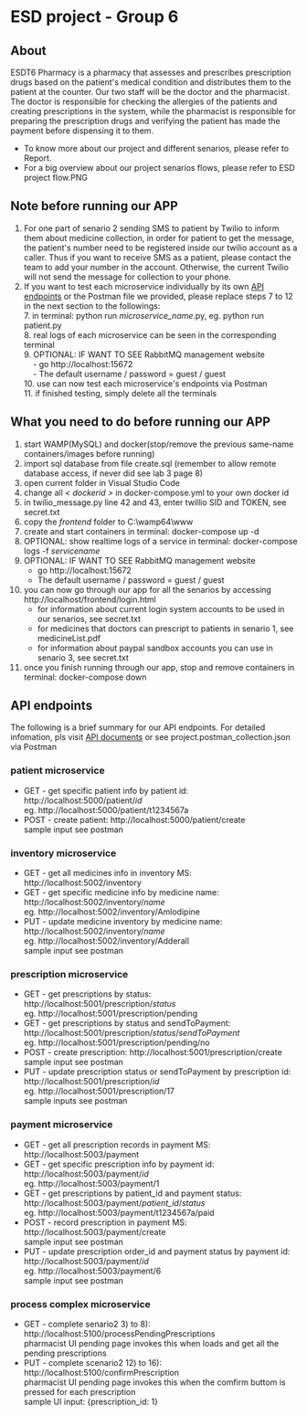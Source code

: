 # ESD project - Group 6
## About
ESDT6 Pharmacy is a pharmacy that assesses and prescribes prescription drugs based on the patient's medical condition and distributes them to the patient at the counter. Our two staff will be the doctor and the pharmacist. The doctor is responsible for checking the allergies of the patients and creating prescriptions in the system, while the pharmacist is responsible for preparing the prescription drugs and verifying the patient has made the payment before dispensing it to them.
- To know more about our project and different senarios, please refer to Report.
- For a big overview about our project senarios flows, please refer to ESD project flow.PNG

## Note before running our APP
1. For one part of senario 2 sending SMS to patient by Twilio to inform them about medicine collection, in order for patient to get the message, the patient's number need to be registered inside our twilio account as a caller. Thus if you want to receive SMS as a patient, please contact the team to add your number in the account. Otherwise, the current Twilio will not send the message for collection to your phone.
2. If you want to test each microservice individually by its own [API endpoints](https://drive.google.com/drive/u/1/folders/1kpU5b04oDoB0SYhtcUaB6DPn06s1nv4a) or the Postman file we provided, please replace steps 7 to 12 in the next section to the followings: <br>
    7. in terminal: python run *microservice_name*.py, eg. python run patient.py <br>
    8. real logs of each microservice can be seen in the corresponding terminal <br>
    9. OPTIONAL: IF WANT TO SEE RabbitMQ management website <br>
    &nbsp;&nbsp;&nbsp;&nbsp;- go http://localhost:15672 <br>
    &nbsp;&nbsp;&nbsp;&nbsp;- The default username / password = guest / guest <br>
    10. use can now test each microservice's endpoints via Postman <br>
    11. if finished testing, simply delete all the terminals

## What you need to do before running our APP
1. start WAMP(MySQL) and docker(stop/remove the previous same-name containers/images before running)
2. import sql database from file create.sql (remember to allow remote database access, if never did see lab 3 page 8)
3. open current folder in Visual Studio Code
4. change all *< dockerid >* in docker-compose.yml to your own docker id
5. in twilio_message.py line 42 and 43, enter twillio SID and TOKEN, see secret.txt
6. copy the *frontend* folder to C:\wamp64\www
7. create and start containers in terminal: docker-compose up -d
8. OPTIONAL: show realtime logs of a service in terminal: docker-compose logs -f *servicename*
9. OPTIONAL: IF WANT TO SEE RabbitMQ management website
   - go http://localhost:15672 
   - The default username / password = guest / guest
10. you can now go through our app for all the senarios by accessing http://localhost/frontend/login.html
    - for information about current login system accounts to be used in our senarios, see secret.txt
    - for medicines that doctors can prescript to patients in senario 1, see medicineList.pdf
    - for information about paypal sandbox accounts you can use in senario 3, see secret.txt
12. once you finish running through our app, stop and remove containers in terminal: docker-compose down

## API endpoints
The following is a brief summary for our API endpoints. For detailed infomation, pls visit [API documents](https://drive.google.com/drive/u/1/folders/1kpU5b04oDoB0SYhtcUaB6DPn06s1nv4a) or see project.postman_collection.json via Postman
### patient microservice
* GET - get specific patient info by patient id: http://localhost:5000/patient/*id* <br>
eg. http://localhost:5000/patient/t1234567a
* POST - create patient: http://localhost:5000/patient/create <br>
sample input see postman
### inventory microservice
* GET - get all medicines info in inventory MS: http://localhost:5002/inventory
* GET - get specific medicine info by medicine name: http://localhost:5002/inventory/*name* <br>
eg. http://localhost:5002/inventory/Amlodipine
* PUT - update medicine inventory by medicine name: http://localhost:5002/inventory/*name* <br>
eg. http://localhost:5002/inventory/Adderall <br>
sample input see postman
### prescription microservice
* GET - get prescriptions by status: http://localhost:5001/prescription/*status* <br>
eg. http://localhost:5001/prescription/pending
* GET - get prescriptions by status and sendToPayment: http://localhost:5001/prescription/*status*/*sendToPayment* <br>
eg. http://localhost:5001/prescription/pending/no
* POST - create prescription: http://localhost:5001/prescription/create <br>
sample input see postman
* PUT - update prescription status or sendToPayment by prescription id: http://localhost:5001/prescription/*id* <br>
eg. http://localhost:5001/prescription/17 <br>
sample inputs see postman
### payment microservice
* GET - get all prescription records in payment MS: http://localhost:5003/payment
* GET - get specific prescription info by payment id: http://localhost:5003/payment/*id* <br>
eg. http://localhost:5003/payment/1
* GET - get prescriptions by patient_id and payment status: http://localhost:5003/payment/*patient_id*/*status* <br>
eg. http://localhost:5003/payment/t1234567a/paid
* POST - record prescription in payment MS: http://localhost:5003/payment/create <br>
sample input see postman
* PUT - update prescription order_id and payment status by payment id: http://localhost:5003/payment/*id* <br>
eg. http://localhost:5003/payment/6 <br>
sample input see postman
### process complex microservice
* GET - complete senario2 3) to 8): http://localhost:5100/processPendingPrescriptions <br>
pharmacist UI pending page invokes this when loads and get all the pending prescriptions
* PUT - complete scenario2 12) to 16): http://localhost:5100/confirmPrescription <br>
pharmacist UI pending page invokes this when the comfirm buttom is pressed for each prescription <br>
sample UI input: {prescription_id: 1}



